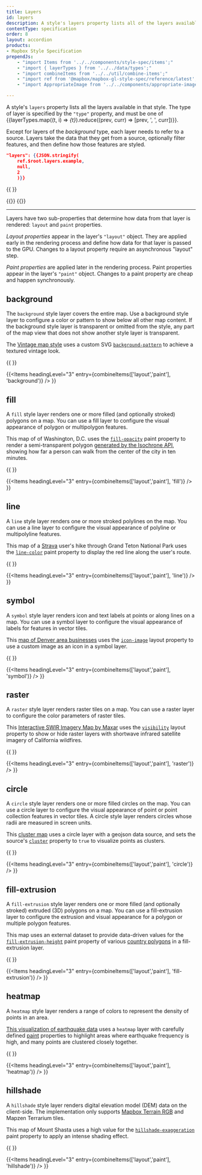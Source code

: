 ```yaml
---
title: Layers
id: layers
description: A style's layers property lists all of the layers available in that style.
contentType: specification
order: 8
layout: accordion
products:
- Mapbox Style Specification
prependJs:
    - "import Items from '../../components/style-spec/items';"
    - "import { layerTypes } from '../../data/types';"
    - "import combineItems from '../../util/combine-items';"
    - "import ref from '@mapbox/mapbox-gl-style-spec/reference/latest';"
    - "import AppropriateImage from '../../components/appropriate-image';"

---
```


A style's `layers` property lists all the layers available in that style. The type of layer is specified by the `"type"` property, and must be one of {{layerTypes.map((t, i) => <var key={i}>{t}</var>).reduce((prev, curr) => [prev, ', ', curr])}}.

Except for layers of the <var>background</var> type, each layer needs to refer to a source. Layers take the data that they get from a source, optionally filter features, and then define how those features are styled.

```json
"layers": {{JSON.stringify(
    ref.$root.layers.example,
    null,
    2
    )}}
```

<!--
START GENERATED CONTENT:
Content in this section is generated directly using the Mapbox Style
Specification. To update any content displayed in this section, make edits to:
https://github.com/mapbox/mapbox-gl-js/blob/main/src/style-spec/reference/v8.json.
-->
{{ <Items entry={ref.layer} />}}
<!-- END GENERATED CONTENT -->

{{<a id="layout-property" className="anchor" />}}
{{<a id="paint-property" className="anchor" />}}

<hr className='my36' />

Layers have two sub-properties that determine how data from that layer is rendered: `layout` and `paint` properties.

_Layout properties_ appear in the layer's `"layout"` object. They are applied early in the rendering process and define how data for that layer is passed to the GPU. Changes to a layout property require an asynchronous "layout" step.

_Paint properties_ are applied later in the rendering process. Paint properties appear in the layer's `"paint"` object. Changes to a paint property are cheap and happen synchronously.

<!--
START GENERATED CONTENT:
Content in this section is generated directly using the Mapbox Style
Specification. To update any content displayed in this section, make edits to:
https://github.com/mapbox/mapbox-gl-js/blob/main/src/style-spec/reference/v8.json.
-->

## background

The `background` style layer  covers the entire map. Use a background style layer to configure a color or pattern to show below all other map content. If the background style layer is transparent or omitted from the style, any part of the map view that does not show another style layer is transparent.

The [Vintage map style](https://blog.mapbox.com/designing-the-vintage-style-in-mapbox-studio-9da4aa2a627f) uses a custom SVG [`background-pattern`](/mapbox-gl-js/style-spec/layers/#paint-background-background-pattern) to achieve a textured vintage look.

{{
  <AppropriateImage
    imageId="layer-background"
    alt="Antique map style with a brown halftone background pattern."
  />
}}

{{<Items headingLevel="3" entry={combineItems(['layout','paint'], 'background')} /> }}

## fill

A `fill` style layer renders one or more filled (and optionally stroked) polygons on a map. You can use a fill layer to configure the visual appearance of polygon or multipolygon features.

This map of of Washington, D.C. uses the [`fill-opacity`](/mapbox-gl-js/style-spec/layers/#paint-fill-fill-opacity) paint property to render a semi-transparent polygon [generated by the Isochrone API](/help/tutorials/get-started-isochrone-api/#final-product), showing how far a person can walk from the center of the city in ten minutes.

{{
  <AppropriateImage
    imageId="layer-fill"
    alt="Map with a pink isochrone polygon surrounding the city of Atlanta."
  />
}}

{{<Items headingLevel="3" entry={combineItems(['layout','paint'], 'fill')} /> }}

## line

A `line` style layer renders one or more stroked polylines on the map. You can use a line layer to configure the visual appearance of polyline or multipolyline features.

This map of a [Strava](https://www.mapbox.com/showcase/strava) user's hike through Grand Teton National Park uses the [`line-color`](/mapbox-gl-js/style-spec/layers/#paint-line-line-color) paint property to display the red line along the user's route.

{{
  <AppropriateImage
    imageId="layer-line"
    alt="Outdoors style map with a dotted red line showing a hiking path."
  />
}}

{{<Items headingLevel="3" entry={combineItems(['layout','paint'], 'line')} /> }}

## symbol

A `symbol` style layer renders icon and text labels at points or along lines on a map. You can use a symbol layer to configure the visual appearance of labels for features in vector tiles.

This [map of Denver area businesses](/help/troubleshooting/using-recolorable-images-in-mapbox-maps/#mapbox-gl-js) uses the [`icon-image`](/mapbox-gl-js/style-spec/layers/#layout-symbol-icon-image) layout property to use a custom image as an icon in a symbol layer.

{{
  <AppropriateImage
    imageId="layer-symbol"
    alt="Map with thirty shopping bag icons, color-coded red, orange, and green."
  />
}}

{{<Items headingLevel="3" entry={combineItems(['layout','paint'], 'symbol')} /> }}

## raster

A `raster` style layer renders raster tiles on a map. You can use a raster layer to configure the color parameters of raster tiles.

This [Interactive SWIR Imagery Map by Maxar](https://blog.maxar.com/news-events/2020/maxar-and-mapbox-release-interactive-swir-imagery-map-of-california-wildfires?utm_source=mapbox&utm_medium=blog&utm_campaign=ca-wildfires-2020-map) uses the [`visibility`](/mapbox-gl-js/style-spec/layers/#layout-raster-visibility) layout property to show or hide raster layers with shortwave infrared satellite imagery of California wildfires.

{{
  <AppropriateImage
    imageId="layer-raster"
    alt="Shortwave infrared imagery of California wildfires overlayed near the city of Morgan Hill."
  />
}}

{{<Items headingLevel="3" entry={combineItems(['layout','paint'], 'raster')} /> }}

## circle

A `circle` style layer renders one or more filled circles on the map. You can use a circle layer to configure the visual appearance of point or point collection features in vector tiles. A circle style layer renders circles whose radii are measured in screen units.

This [cluster map](/mapbox-gl-js/example/cluster/) uses a circle layer with a geojson data source, and sets the source's [`cluster`](mapbox-gl-js/style-spec/sources/#geojson-cluster) property to `true` to visualize points as clusters.

{{
  <AppropriateImage
    imageId="layer-circle"
    alt="Map with circles of different sizes and colors."
  />
}}

{{<Items headingLevel="3" entry={combineItems(['layout','paint'], 'circle')} /> }}

## fill-extrusion

A `fill-extrusion` style layer renders one or more filled (and optionally stroked) extruded (3D) polygons on a map. You can use a fill-extrusion layer to configure the extrusion and visual appearance for a polygon or multiple polygon features.

This map uses an external dataset to provide data-driven values for the [`fill-extrusion-height`](http://localhost:8080/mapbox-gl-js/style-spec/layers/#paint-fill-extrusion-fill-extrusion-height) paint property of various [country polygons](https://blog.mapbox.com/high-resolution-administrative-country-polygons-in-studio-57cf4abb0768) in a fill-extrusion layer.

{{
  <AppropriateImage
    imageId="layer-fill-extrusion"
    alt="Dark style map with data-driven extrusions rising up in 3D, in different shades of blue."
  />
}}

{{<Items headingLevel="3" entry={combineItems(['layout','paint'], 'fill-extrusion')} /> }}

## heatmap

A `heatmap` style layer renders a range of colors to represent the density of points in an area.

[This visualization of earthquake data](/mapbox-gl-js/example/heatmap-layer/) uses a `heatmap` layer with carefully defined [paint](/mapbox-gl-js/style-spec/layers/#paint-property) properties to highlight areas where earthquake frequency is high, and many points are clustered closely together.

{{
  <AppropriateImage
    imageId="layer-heatmap"
    alt="Dark map with a heatmap layer glowing red inside and white outside."
  />
}}

{{<Items headingLevel="3" entry={combineItems(['layout','paint'], 'heatmap')} /> }}

## hillshade

A `hillshade` style layer renders digital elevation model (DEM) data on the client-side. The implementation only supports [Mapbox Terrain RGB](/help/how-mapbox-works/mapbox-data/#mapbox-terrain-rgb) and Mapzen Terrarium tiles.

This map of Mount Shasta uses a high value for the [`hillshade-exaggeration`](/mapbox-gl-js/style-spec/layers/#paint-hillshade-hillshade-exaggeration) paint property to apply an intense shading effect.

{{
  <AppropriateImage
    imageId="layer-hillshade"
    alt="Map of Mount Shasta rising up with striking texture and shading."
  />
}}

{{<Items headingLevel="3" entry={combineItems(['layout','paint'], 'hillshade')} /> }}

<!-- END GENERATED CONTENT -->
